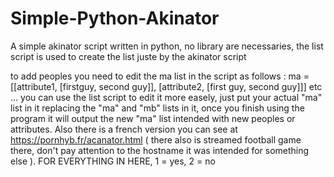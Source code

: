 # Simple-Python-Akinator
A simple akinator script written in python, no library are necessaries, the list script is used to create the list juste by the akinator script

to add peoples you need to edit the ma list in the script as follows : ma = [[attribute1, [firstguy, second guy]], [attribute2, [first guy, second guy]]] etc ...
you can use the list script to edit it more easely, just put your actual "ma" list in it replacing the "ma" and "mb" lists in it, once you finish using the program it will output the new "ma" list intended with new peoples or attributes.
Also there is a french version you can see at https://pornhyb.fr/acanator.html ( there also is streamed football game there, don't pay attention to the hostname it was intended for something else ).
FOR EVERYTHING IN HERE, 1 = yes, 2 = no
